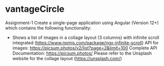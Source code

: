 # vantageCircle
Assignment-1
Create a single-page application using Angular (Version 12+) which contains the
following functionality:
- Shows a list of images in a collage layout (3 columns) with infinite scroll
integrated (https://www.npmjs.com/package/ngx-infinite-scroll)
API for images: https://picsum.photos/v2/list?page=2&limit=100
Complete API Documentation: https://picsum.photos/
Please refer to the Unsplash website for the collage layout (https://unsplash.com/)
